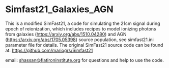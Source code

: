 # Simfast21_Galaxies_AGN

This is a modified SimFast21, a code for simulating the 21cm signal during epoch of reionization, which includes recipes to model ionizing photons from galaxies (https://arxiv.org/abs/1510.04280) and AGN (https://arxiv.org/abs/1705.05398) source population, see simfast21.ini parameter file for details. The original SimFast21 source code can be found at: https://github.com/mariogrs/Simfast21

email: shassan@flatironinstitute.org
for questions and help to use the code.
